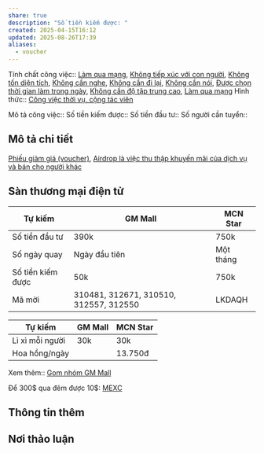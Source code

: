 ```yaml
---
share: true
description: "Số tiền kiếm được: "
created: 2025-04-15T16:12
updated: 2025-08-26T17:39
aliases:
  - voucher
---
```

Tính chất công việc:: [Làm qua mạng](../../../%C4%90%E1%BA%B7c%20%C4%91i%E1%BB%83m%20c%C3%B4ng%20vi%E1%BB%87c/N%C6%A1i%20l%C3%A0m%20vi%E1%BB%87c/L%C3%A0m%20qua%20m%E1%BA%A1ng.md), [Không tiếp xúc với con người](../../../%C4%90%E1%BA%B7c%20%C4%91i%E1%BB%83m%20c%C3%B4ng%20vi%E1%BB%87c/%C4%90%E1%BA%B7c%20%C4%91i%E1%BB%83m%20kh%C3%A1c/Kh%C3%B4ng%20ti%E1%BA%BFp%20x%C3%BAc%20v%E1%BB%9Bi%20con%20ng%C6%B0%E1%BB%9Di.md), [Không tốn diện tích](../../../%C4%90%E1%BA%B7c%20%C4%91i%E1%BB%83m%20c%C3%B4ng%20vi%E1%BB%87c/Nguy%C3%AAn%20li%E1%BB%87u,%20ngu%E1%BB%93n%20th%C3%B4ng%20tin/Kh%C3%B4ng%20t%E1%BB%91n%20di%E1%BB%87n%20t%C3%ADch.md), [Không cần nghe](../../../%C4%90%E1%BA%B7c%20%C4%91i%E1%BB%83m%20c%C3%B4ng%20vi%E1%BB%87c/%C4%90%E1%BA%B7c%20%C4%91i%E1%BB%83m%20kh%C3%A1c/Kh%C3%B4ng%20c%E1%BA%A7n%20nghe.md), [Không cần đi lại](../../../%C4%90%E1%BA%B7c%20%C4%91i%E1%BB%83m%20c%C3%B4ng%20vi%E1%BB%87c/N%C6%A1i%20l%C3%A0m%20vi%E1%BB%87c/Kh%C3%B4ng%20c%E1%BA%A7n%20%C4%91i%20l%E1%BA%A1i.md), [Không cần nói](../../../%C4%90%E1%BA%B7c%20%C4%91i%E1%BB%83m%20c%C3%B4ng%20vi%E1%BB%87c/%C4%90%E1%BA%B7c%20%C4%91i%E1%BB%83m%20kh%C3%A1c/Kh%C3%B4ng%20c%E1%BA%A7n%20n%C3%B3i.md), [Được chọn thời gian làm trong ngày](../../../%C4%90%E1%BA%B7c%20%C4%91i%E1%BB%83m%20c%C3%B4ng%20vi%E1%BB%87c/Th%E1%BB%9Di%20%C4%91i%E1%BB%83m%20l%C3%A0m%20vi%E1%BB%87c/%C4%90%C6%B0%E1%BB%A3c%20ch%E1%BB%8Dn%20th%E1%BB%9Di%20gian%20l%C3%A0m%20trong%20ng%C3%A0y.md), [Không cần độ tập trung cao](../../../%C4%90%E1%BA%B7c%20%C4%91i%E1%BB%83m%20c%C3%B4ng%20vi%E1%BB%87c/%C4%90%E1%BA%B7c%20%C4%91i%E1%BB%83m%20kh%C3%A1c/Kh%C3%B4ng%20c%E1%BA%A7n%20%C4%91%E1%BB%99%20t%E1%BA%ADp%20trung%20cao.md), [Làm qua mạng](../../../%C4%90%E1%BA%B7c%20%C4%91i%E1%BB%83m%20c%C3%B4ng%20vi%E1%BB%87c/N%C6%A1i%20l%C3%A0m%20vi%E1%BB%87c/L%C3%A0m%20qua%20m%E1%BA%A1ng.md)
Hình thức:: [Công việc thời vụ, cộng tác viên](../index.md)

Mô tả công việc:: 
Số tiền kiếm được:: 
Số tiền đầu tư:: 
Số người cần tuyển:: 

## Mô tả chi tiết
[Phiếu giảm giá (voucher)](../../../../Qu%C3%A0%20t%E1%BA%B7ng/Phi%E1%BA%BFu%20gi%E1%BA%A3m%20gi%C3%A1%20(voucher)/index.md), 
[Airdrop là việc thu thập khuyến mãi của dịch vụ và bán cho người khác](../../../../../%E2%9A%A1Hi%E1%BB%83u%20bi%E1%BA%BFt%20s%C3%A2u/Ki%E1%BA%BFm%20ti%E1%BB%81n/T%E1%BB%B1%20%C4%91%E1%BA%A7u%20t%C6%B0/Ki%E1%BA%BFm%20ti%E1%BB%81n%20tr%E1%BB%B1c%20tuy%E1%BA%BFn%20(MMO)/Airdrop%20l%C3%A0%20vi%E1%BB%87c%20thu%20th%E1%BA%ADp%20khuy%E1%BA%BFn%20m%C3%A3i%20c%E1%BB%A7a%20d%E1%BB%8Bch%20v%E1%BB%A5%20v%C3%A0%20b%C3%A1n%20cho%20ng%C6%B0%E1%BB%9Di%20kh%C3%A1c.md)

## Sàn thương mại điện tử
| Tự kiếm           | GM Mall                                | MCN Star  |
| ----------------- | -------------------------------------- | --------- |
| Số tiền đầu tư    | 390k                                   | 750k      |
| Số ngày quay      | Ngày đầu tiên                          | Một tháng |
| Số tiền kiếm được | 50k                                    | 750k      |
| Mã mời            | 310481, 312671, 310510, 312557, 312550 | LKDAQH    |

| Tự kiếm         | GM Mall | MCN Star |
| --------------- | ------- | -------- |
| Lì xì mỗi người | 30k     | 30k      |
| Hoa hồng/ngày   |         | 13.750đ  |

Xem thêm:: [Gom nhóm GM Mall](../Nh%C3%B3m%20ch%E1%BA%A1y%20ch%E1%BB%89%20ti%C3%AAu/S%C3%A0n%20th%C6%B0%C6%A1ng%20m%E1%BA%A1i%20%C4%91i%E1%BB%87n%20t%E1%BB%AD/Gom%20nh%C3%B3m.md)

Để 300$ qua đêm được 10$: [MEXC](https://www.mexc.com/invite/register?inviteCode=3G1q4&source=invite&utm_source=usershare&utm_medium=usershare&utm_biz=affiliate&utm_campaign=invite)

## Thông tin thêm
## Nơi thảo luận


